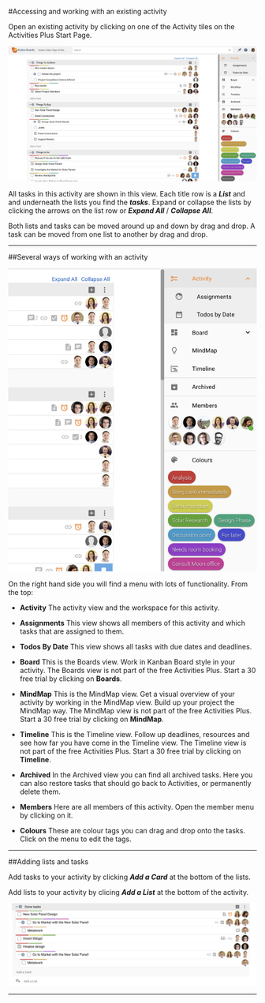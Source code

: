 #Accessing and working with an existing activity

Open an existing activity by clicking on one of the Activity tiles on the Activities Plus Start Page.

<img src="/assets/images/screen-shots/aplus/aplus-activity.png" alt="Activity" />

All tasks in this activity are shown in this view. Each title row is a **_List_** and and underneath the lists you find the **_tasks_**. Expand or collapse the lists by clicking the arrows on the list row or **_Expand All_** / **_Collapse All_**.

Both lists and tasks can be moved around up and down by drag and drop. A task can be moved from one list to another by drag and drop.

___

##Several ways of working with an activity

<img src="/assets/images/screen-shots/aplus/aplus-right-menu.png" alt="Right menu" />

On the right hand side you will find a menu with lots of functionality. From the top:

* **Activity** The activity view and the workspace for this activity.

* **Assignments** This view shows all members of this activity and which tasks that are assigned to them.

* **Todos By Date** This view shows all tasks with due dates and deadlines.

* **Board** This is the Boards view. Work in Kanban Board style in your activity. The Boards view is not part of the free Activities Plus. Start a 30 free trial by clicking on **Boards**.

* **MindMap** This is the MindMap view. Get a visual overview of your activity by working in the MindMap view. Build up your project the MindMap way. The MindMap view is not part of the free Activities Plus. Start a 30 free trial by clicking on **MindMap**.

* **Timeline** This is the Timeline view. Follow up deadlines, resources and see how far you have come in the Timeline view. The Timeline view is not part of the free Activities Plus. Start a 30 free trial by clicking on **Timeline**.

* **Archived** In the Archived view you can find all archived tasks. Here you can also restore tasks that should go back to Activities, or permanently delete them.

* **Members** Here are all members of this activity. Open the member menu by clicking on it.

* **Colours** These are colour tags you can drag and drop onto the tasks. Click on the menu to edit the tags.

___

##Adding lists and tasks

Add tasks to your activity by clicking **_Add a Card_** at the bottom of the lists.

Add lists to your activity by clicing **_Add a List_** at the bottom of the activity.

<img src="/assets/images/screen-shots/aplus/aplus-add.png" alt="Add cards and lists" />

___
